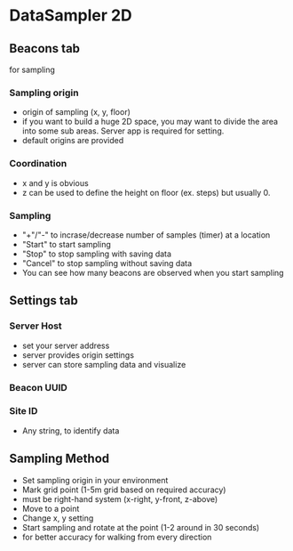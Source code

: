 # DataSampler 2D

## Beacons tab
for sampling

### Sampling origin
* origin of sampling (x, y, floor)
* if you want to build a huge 2D space, you may want to divide the area into some sub areas. Server app is required for setting.
* default origins are provided

### Coordination
* x and y is obvious
* z can be used to define the height on floor (ex. steps) but usually 0.

### Sampling
* "+"/"-" to incrase/decrease number of samples (timer) at a location
* "Start" to start sampling
* "Stop" to stop sampling with saving data
* "Cancel" to stop sampling without saving data
* You can see how many beacons are observed when you start sampling

## Settings tab

### Server Host
* set your server address
* server provides origin settings
* server can store sampling data and visualize

### Beacon UUID

### Site ID
* Any string, to identify data


## Sampling Method
* Set sampling origin in your environment
* Mark grid point (1-5m grid based on required accuracy)
 * must be right-hand system (x-right, y-front, z-above)
* Move to a point
* Change x, y setting
* Start sampling and rotate at the point (1-2 around in 30 seconds)
 * for better accuracy for walking from every direction


